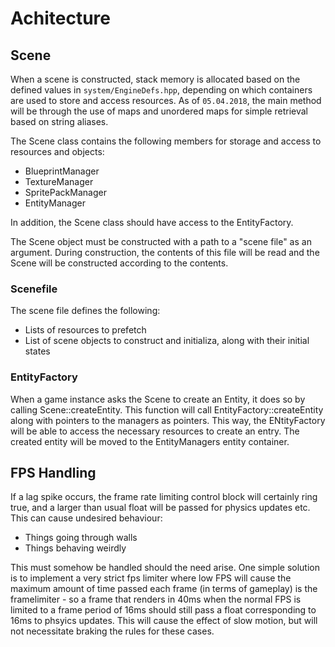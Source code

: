 # Achitecture
## Scene
When a scene is constructed, stack memory is allocated based on the defined values in `system/EngineDefs.hpp`, depending on which containers are used to store and access resources. As of `05.04.2018`, the main method will be through the use of maps and unordered maps for simple retrieval based on string aliases.

The Scene class contains the following members for storage and access to resources and objects:
* BlueprintManager
* TextureManager
* SpritePackManager
* EntityManager

In addition, the Scene class should have access to the EntityFactory.

The Scene object must be constructed with a path to a "scene file" as an argument. During construction, the contents of this file will be read and the Scene will be constructed according to the contents.

### Scenefile
The scene file defines the following:
* Lists of resources to prefetch
* List of scene objects to construct and initializa, along with their initial states

### EntityFactory
When a game instance asks the Scene to create an Entity, it does so by calling Scene::createEntity. This function will call EntityFactory::createEntity along with pointers to the managers as pointers. This way, the ENtityFactory will be able to access the necessary resources to create an entry. The created entity will be moved to the EntityManagers entity container.

## FPS Handling
If a lag spike occurs, the frame rate limiting control block will certainly ring true, and a larger than usual float will be passed for physics updates etc. This can cause undesired behaviour:
* Things going through walls
* Things behaving weirdly

This must somehow be handled should the need arise. One simple solution is to implement a very strict fps limiter where low FPS will cause the maximum amount of time passed each frame (in terms of gameplay) is the framelimiter - so a frame that renders in 40ms when the normal FPS is limited to a frame period of 16ms should still pass a float corresponding to 16ms to phsyics updates. This will cause the effect of slow motion, but will not necessitate braking the rules for these cases. 